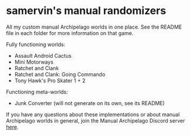 # samervin's manual randomizers

All my custom manual Archipelago worlds in one place. See the README file in each folder for more information on that game.

Fully functioning worlds:
- Assault Android Cactus
- Mini Motorways
- Ratchet and Clank
- Ratchet and Clank: Going Commando
- Tony Hawk's Pro Skater 1 + 2

Functioning meta-worlds:
- Junk Converter (will not generate on its own, see its README)

If you have any questions about these implementations or about manual Archipelago worlds in general, join the Manual Archipelago Discord server [here](https://discord.gg/T5bcsVHByx).
